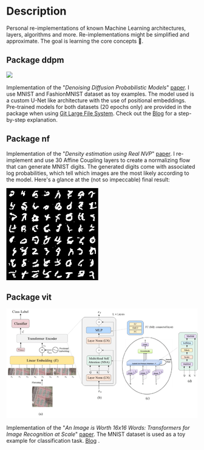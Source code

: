 # Description

Personal re-implementations of known Machine Learning architectures, layers, algorithms and more.
Re-implementations might be simplified and approximate. The goal is learning the core concepts 🙂.

## Package ddpm

<img src="./ddpm/both.gif" />

Implementation of the "_Denoising Diffusion Probabilistic Models_" [paper](https://arxiv.org/abs/2006.11239).
I use MNIST and FashionMNIST dataset as toy examples. The model used is a custom U-Net like architecture with the use of
positional embeddings.
Pre-trained models for both datasets (20 epochs only) are provided in the package when
using [Git Large File System](https://git-lfs.github.com/).
Check out the [Blog](https://medium.com/mlearning-ai/enerating-images-with-ddpms-a-pytorch-implementation-cef5a2ba8cb1)
for a step-by-step explanation.

## Package nf

Implementation of the "_Density estimation using Real NVP_" [paper](https://arxiv.org/abs/1605.08803).
I re-implement and use 30 Affine Coupling layers to create a normalizing flow that can generate MNIST digits.
The generated digits come with associated log probabilities, which tell which images are the most likely according to
the model. Here's a glance at the (not so impeccable) final result:

<img src="./nf/Generated digits.png" />

## Package vit

<img src="./vit/architecture.png" />

Implementation of the "_An Image is Worth 16x16 Words: Transformers for Image Recognition at
Scale_" [paper](https://openreview.net/forum?id=YicbFdNTTy).
The MNIST dataset is used as a toy example for classification
task. [Blog](https://medium.com/mlearning-ai/vision-transformers-from-scratch-pytorch-a-step-by-step-guide-96c3313c2e0c)
. 

